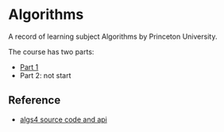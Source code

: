 # Algorithms
A record of learning subject Algorithms by Princeton University.

The course has two parts:
- [Part 1](https://www.coursera.org/learn/algorithms-part1/home)
- Part 2: not start

## Reference
- [algs4 source code and api](http://algs4.cs.princeton.edu/code/index.php)
